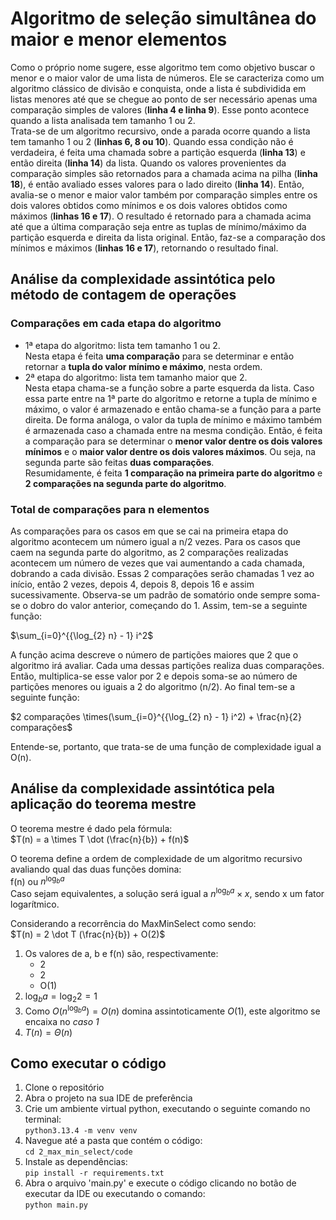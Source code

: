 # Algoritmo de seleção simultânea do maior e menor elementos
Como o próprio nome sugere, esse algoritmo tem como objetivo buscar o menor e o maior valor de uma lista de números. Ele se caracteriza como um algoritmo clássico de divisão e conquista, onde a lista é subdividida em listas menores até que se chegue ao ponto de ser necessário apenas uma comparação simples de valores (**linha 4 e linha 9**). Esse ponto acontece quando a lista analisada tem tamanho 1 ou 2.   
Trata-se de um algoritmo recursivo, onde a parada ocorre quando a lista tem tamanho 1 ou 2 (**linhas 6, 8 ou 10**). Quando essa condição não é verdadeira, é feita uma chamada sobre a partição esquerda (**linha 13**) e então direita (**linha 14**) da lista. Quando os valores provenientes da comparação simples são retornados para a chamada acima na pilha (**linha 18**), é então avaliado esses valores para o lado direito (**linha 14**). Então, avalia-se o menor e maior valor também por comparação simples entre os dois valores obtidos como mínimos e os dois valores obtidos como máximos (**linhas 16 e 17**). O resultado é retornado para a chamada acima até que a última comparação seja entre as tuplas de mínimo/máximo da partição esquerda e direita da lista original. Então, faz-se a comparação dos mínimos e máximos (**linhas 16 e 17**), retornando o resultado final.

## Análise da complexidade assintótica pelo método de contagem de operações
### Comparações em cada etapa do algoritmo
* 1ª etapa do algoritmo: lista tem tamanho 1 ou 2.   
Nesta etapa é feita **uma comparação** para se determinar e então retornar a **tupla do valor mínimo e máximo**, nesta ordem.
* 2ª etapa do algoritmo: lista tem tamanho maior que 2.  
Nesta etapa chama-se a função sobre a parte esquerda da lista. Caso essa parte entre na 1ª parte do algoritmo e retorne a tupla de mínimo e máximo, o valor é armazenado e então chama-se a função para a parte direita. De forma análoga, o valor da tupla de mínimo e máximo também é armazenada caso a chamada entre na mesma condição. Então, é feita a comparação para se determinar o **menor valor dentre os dois valores mínimos** e o **maior valor dentre os dois valores máximos**. Ou seja, na segunda parte são feitas **duas comparações**.    
Resumidamente, é feita **1 comparação na primeira parte do algoritmo** e **2 comparações na segunda parte do algoritmo**.

### Total de comparações para n elementos
As comparações para os casos em que se cai na primeira etapa do algoritmo acontecem um número igual a n/2 vezes. 
Para os casos que caem na segunda parte do algoritmo, as 2 comparações realizadas acontecem um número de vezes que vai aumentando a cada chamada, dobrando a cada divisão. Essas 2 comparações serão chamadas 1 vez ao início, então 2 vezes, depois 4, depois 8, depois 16 e assim sucessivamente. Observa-se um padrão de somatório onde sempre soma-se o dobro do valor anterior, começando do 1. 
Assim, tem-se a seguinte função:

$\sum_{i=0}^{{\log_{2} n} - 1} i^2$    

A função acima descreve o número de partições maiores que 2 que o algoritmo irá avaliar. Cada uma dessas partições realiza duas comparações. Então, multiplica-se esse valor por 2 e depois soma-se ao número de partições menores ou iguais a 2 do algoritmo (n/2). Ao final tem-se a seguinte função:

$2 comparações \times(\sum_{i=0}^{{\log_{2} n} - 1} i^2) + \frac{n}{2} comparações$    

Entende-se, portanto, que trata-se de uma função de complexidade igual a O(n).

## Análise da complexidade assintótica pela aplicação do teorema mestre
O teorema mestre é dado pela fórmula:    
$T(n) = a \times T \dot (\frac{n}{b}) + f(n)$

O teorema define a ordem de complexidade de um algoritmo recursivo avaliando qual das duas funções domina:    
f(n) ou $n^{\log_{b} a}$    
Caso sejam equivalentes, a solução será igual a $n^{\log_{b} a} \times x$, sendo x um fator logarítmico.    

Considerando a recorrência do MaxMinSelect como sendo:    
$T(n) = 2 \dot T (\frac{n}{b}) + O(2)$     
1. Os valores de a, b e f(n) são, respectivamente:
    * 2
    * 2
    * O(1)
2. $\log_{b} a = \log_{2} 2 = 1$
3. Como $O(n^{\log_{b} a}) = O(n)$ domina assintoticamente $O(1)$, este algoritmo se encaixa no *caso 1*
4. $T(n) = \Theta(n)$

## Como executar o código
1. Clone o repositório
2. Abra o projeto na sua IDE de preferência
3. Crie um ambiente virtual python, executando o seguinte comando no terminal:   
`python3.13.4 -m venv venv`
4. Navegue até a pasta que contém o código:   
`cd 2_max_min_select/code`
5. Instale as dependências:   
`pip install -r requirements.txt`
6. Abra o arquivo 'main.py' e execute o código clicando no botão de executar da IDE ou executando o comando:   
`python main.py`